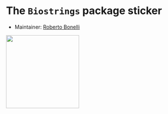 # The `Biostrings` package sticker

* Maintainer: [Roberto Bonelli](https://github.com/Robbie90/)

<img src=Biostrings.png height="200">
